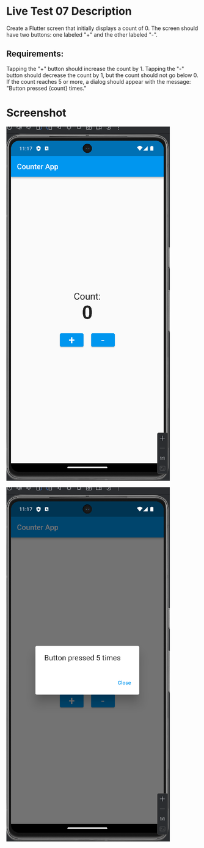 # Live Test 07 Description
Create a Flutter screen that initially displays a count of 0. The screen should have two buttons: one labeled "+" and the other labeled "-".

## Requirements:

Tapping the "+" button should increase the count by 1.
Tapping the "-" button should decrease the count by 1, but the count should not go below 0.
If the count reaches 5 or more, a dialog should appear with the message: "Button pressed {count} times."

# Screenshot
![counter.png](Screenshot%2Fcounter.png)

![dialog.png](Screenshot%2Fdialog.png)